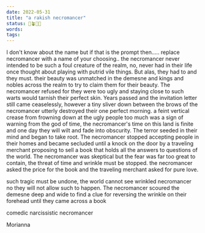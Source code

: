 ```yaml
---
date: 2022-05-31
title: "a rakish necromancer"
status: 🌱🪴🌲🍇
words:
tags:
---
```

I don't know about the name but if that is the prompt then.....  replace necromancer with a name of your choosing..
the necromancer never intended to be such a foul creature of the realm, no, never had in their life once thought about playing with putrid vile things. But alas, they had to and they must. their beauty was unmatched in the demesne and kings and nobles across the realm to try to claim them for their beauty. The necromancer refused for they were too ugly and staying close to such warts would tarnish their perfect skin. 
Years passed and the invitation letter still came ceaselessly, however a tiny sliver  down between the brows of the necromancer utterly destroyed their one perfect morning. a feint vertical crease from frowning down at the ugly people too much was a sign of warning from the god of time, the necromancer's time on this land is finite and one day they will wilt and fade into obscurity. The terror seeded in their mind and began to take root. The necromancer stopped accepting people in their homes and became secluded until a knock on the door by a traveling merchant proposing to sell a book that holds all the answers to questions of the world. The necromancer was skeptical but the fear was far too great to contain, the threat of time and wrinkle must be stopped. the necromancer asked the price for the book and the traveling merchant asked for pure love. 

such tragic must be undone, the world cannot see wrinkled necromancer no they will not allow such to happen. 
The necromancer scoured the demesne deep and wide to find a clue for reversing the wrinkle on their forehead until they came across a book

comedic narcissistic necromancer

Morianna 
